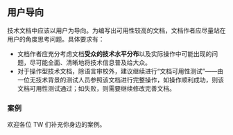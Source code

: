 ## 用户导向

技术文档中应该以用户为导向。为编写出可用性较高的文档，文档作者应尽量站在用户的角度思考问题。具体要求有：

- 文档作者应充分考虑文档**受众的技术水平分布**以及实际操作中可能出现的问题，尽可能全面、清晰地将技术信息普及给大众。
- 对于操作型技术文档，除语言审校外，建议继续进行“文档可用性测试”——由一位无技术背景的测试人员参照该文档进行完整操作，如操作顺利成功，则该文档可用性测试通过；如失败，则需要继续修改完善文档。

### 案例

欢迎各位 TW 们补充你身边的案例。
